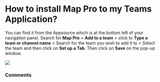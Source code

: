 # How to install Map Pro to my Teams Application?

<p class="no-margin">You can find it from the Appsource which is at the bottom left of your navigation panel. Search for <b>Map Pro</b> &gt; <b>Add to a team</b> &gt; click to <b>Type a team or channel name</b> &gt; Search for the team you wish to add it to &gt; Select the team and then click on <b>Set up a Tab</b>. Then click on <b>Save</b> on the pop-up window.</p>
<p class="no-margin"></p>
<div class="intercom-container"><img src="https://teams-pro.intercom-attachments-1.com/i/o/664843176/cdf9bce5c24a92395e988eb4/how_to_install_map_pro_to_my_teams_application.png"></div>

### Comments

<Commentaire />